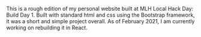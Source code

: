 This is a rough edition of my personal website built at MLH Local Hack Day: Build Day 1. Built with standard html and css using the Bootstrap framework, it was a short and simple project overall. As of February 2021, I am currently working on rebuilding it in React.
